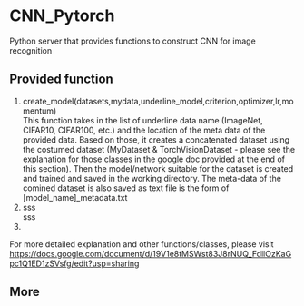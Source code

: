 CNN_Pytorch
===
Python server that provides functions to construct CNN for image recognition

Provided function
---
1. create_model(datasets,mydata,underline_model,criterion,optimizer,lr,momentum)<br>
This function takes in the list of underline data name (ImageNet, CIFAR10, CIFAR100, etc.) and the location of the meta data of the provided data. Based on those, it creates a concatenated dataset using the costumed dataset (MyDataset & TorchVisionDataset - please see the explanation for those classes in the google doc provided at the end of this section). Then the model/network suitable for the dataset is created and trained and saved in the working directory. The meta-data of the comined dataset is also saved as text file is the form of [model_name]_metadata.txt
2. sss<br>
sss
3. 

For more detailed explanation and other functions/classes, please visit https://docs.google.com/document/d/19V1e8tMSWst83J8rNUQ_FdllOzKaGpc1Q1ED1zSVsfg/edit?usp=sharing 

More
---

